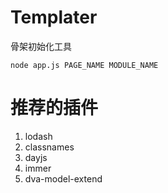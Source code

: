 # Templater
骨架初始化工具

    node app.js PAGE_NAME MODULE_NAME



# 推荐的插件

1. lodash
2. classnames
3. dayjs
4. immer
5. dva-model-extend